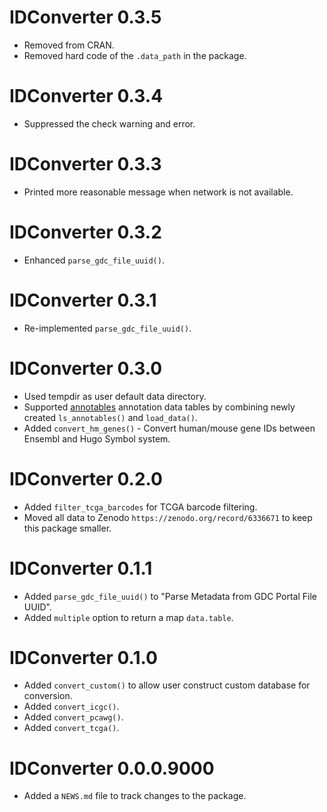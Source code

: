 # IDConverter 0.3.5

* Removed from CRAN.
* Removed hard code of the `.data_path` in the package.

# IDConverter 0.3.4

* Suppressed the check warning and error.

# IDConverter 0.3.3

* Printed more reasonable message when network is not available.

# IDConverter 0.3.2

* Enhanced `parse_gdc_file_uuid()`.

# IDConverter 0.3.1

* Re-implemented `parse_gdc_file_uuid()`.

# IDConverter 0.3.0

* Used tempdir as user default data directory.
* Supported [annotables](https://github.com/stephenturner/annotables) annotation data tables by combining newly created `ls_annotables()` and `load_data()`.
* Added `convert_hm_genes()` - Convert human/mouse gene IDs between Ensembl and Hugo Symbol system.

# IDConverter 0.2.0

* Added `filter_tcga_barcodes` for TCGA barcode filtering.
* Moved all data to Zenodo `https://zenodo.org/record/6336671` to keep this package smaller.

# IDConverter 0.1.1

* Added `parse_gdc_file_uuid()` to "Parse Metadata from GDC Portal File UUID".
* Added `multiple` option to return a map `data.table`.

# IDConverter 0.1.0

* Added `convert_custom()` to allow user construct custom database for conversion.
* Added `convert_icgc()`.
* Added `convert_pcawg()`.
* Added `convert_tcga()`.

# IDConverter 0.0.0.9000

* Added a `NEWS.md` file to track changes to the package.
